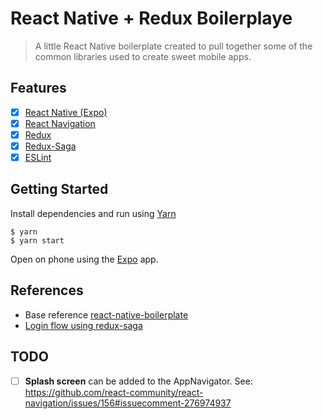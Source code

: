 # React Native + Redux Boilerplaye

> A little React Native boilerplate created to pull together some of the common libraries used to create sweet mobile apps. 

## Features

- [x] [React Native (Expo)](https://docs.expo.io/versions/v21.0.0/index.html)
- [x] [React Navigation](https://reactnavigation.org/)
- [x] [Redux](https://redux.js.org)
- [x] [Redux-Saga](https://redux-saga.js.org/)
- [x] [ESLint](https://github.com/eslint/eslint)

## Getting Started

Install dependencies and run using [Yarn](https://yarnpkg.com/en/)
```
$ yarn
$ yarn start
```
Open on phone using the [Expo](https://expo.io/) app.

## References

 - Base reference [react-native-boilerplate](https://github.com/ipeedy/react-native-boilerplate)
 - [Login flow using redux-saga](https://github.com/mxstbr/login-flow)

## TODO

 - [ ] __Splash screen__ can be added to the AppNavigator. See: https://github.com/react-community/react-navigation/issues/156#issuecomment-276974937
